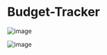 # Budget-Tracker

![image](https://github.com/user-attachments/assets/5f13bea5-d872-4ac1-87f5-c54be28271bc)

![image](https://github.com/user-attachments/assets/d0a07f34-a43e-4f33-832d-f592354d0162)



